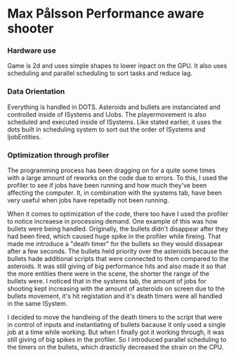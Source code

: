 # Max Pålsson Performance aware shooter
### Hardware use
Game is 2d and uses simple shapes to lower inpact on the GPU. It also uses scheduling and parallel scheduling to sort tasks and reduce lag.
 
 
### Data Orientation
Everything is handled in DOTS. Asteroids and bullets are instanciated and controlled inside of ISystems and IJobs. The playermovement is also
scheduled and executed inside of ISystems. Like stated earlier, it uses the dots built in scheduling system to sort out the order of ISystems and IjobEntities.
 
### Optimization through profiler
The programming process has been dragging on for a quite some times with a large amount of reworks on the code due to errors. To this, I used the profiler to see if jobs have been running and how much they've been affecting the computer.
It, in combination with the systems tab, have been very useful when jobs have repetadly not been running.

When it comes to optimization of the code, there too have I used the profiler to notice increaese in processing demand. One example of this was how bullets were being handled. Originally, the bullets didn't disappear after they had been fired, which caused 
huge spike in the profiler while fireing. That made me introduce a "death timer" for the bullets so they would dissapear after a few seconds. The bullets held priority over the asteroids because the bullets hade additional scripts that were connected to them
compared to the asteroids. It was still giving of big performance hits and also made it so that the more entities there were in the scene, the shorter the range of the bullets were. 
I noticed that in the systems tab, the amount of jobs for shooting kept increasing with the amount of asteroids on screen due to the bullets movement, it's hit registation and it's death timers were all handled in the same ISystem.

I decided to move the handleing of the death timers to the script that were in control of inputs and instantiating of bullets bacause it only used a single job at a time while working. 
But when I finally got it working through, it was still giving of big spikes in the profiler. So I introduced parallel scheduling to the timers on the bullets, which drasticlly decreased the strain on the CPU.
